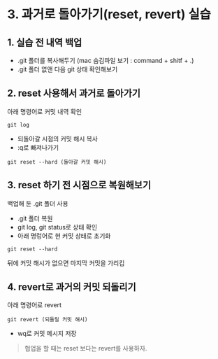 # 3. 과거로 돌아가기(reset, revert) 실습

## 1. 실습 전 내역 백업
- .git 폴더를 복사해두기 (mac 숨김파일 보기 : command + shitf + .)
- .git 폴더 없앤 다음 git 상태 확인해보기

## 2. reset 사용해서 과거로 돌아가기
아래 명령어로 커밋 내역 확인
```
git log
```
- 되돌아갈 시점의 커밋 해시 복사
- :q로 빠져나가기

```
git reset --hard (돌아갈 커밋 해시)
```

## 3. reset 하기 전 시점으로 복원해보기
백업해 둔 .git 폴더 사용
- .git 폴더 복원
- git log, git status로 상태 확인
- 아래 명렁어로 현 커밋 상태로 초기화
```
git reset --hard
```
뒤에 커밋 해시가 없으면 마지막 커밋을 가리킴

## 4. revert로 과거의 커밋 되돌리기
아래 명령어로 revert
```
git revert (되돌릴 커밋 해시)
```
- wq로 커밋 메시지 저장

> 협업을 할 때는 reset 보다는 revert를 사용하자.